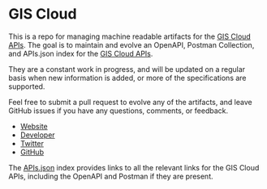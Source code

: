 # GIS CloudThis is a repo for managing machine readable artifacts for the [GIS Cloud APIs](http://www.giscloud.com/). The goal is to maintain and evolve an OpenAPI, Postman Collection, and APIs.json index for the [GIS Cloud APIs](http://www.giscloud.com/).They are a constant work in progress, and will be updated on a regular basis when new information is added, or more of the specifications are supported.Feel free to submit a pull request to evolve any of the artifacts, and leave GitHub issues if you have any questions, comments, or feedback.- [Website](http://www.giscloud.com/)- [Developer](http://www.giscloud.com/)- [Twitter](https://twitter.com/giscloud)- [GitHub](https://github.com/giscloud)The [APIs.json](https://github.com/api-evangelist/gis-cloud/blob/master/apis.json) index provides links to all the relevant links for the GIS Cloud APIs, including the OpenAPI and Postman if they are present.